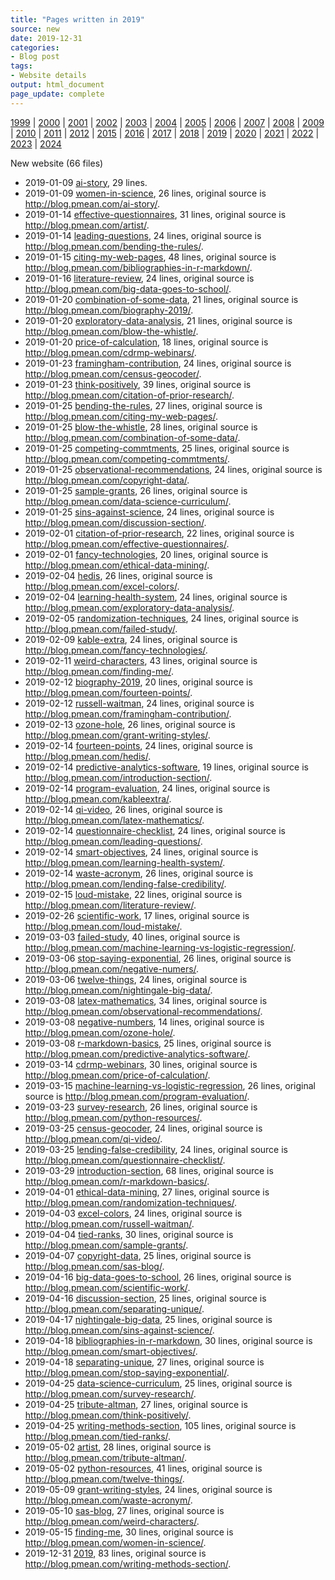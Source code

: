 ```yaml
---
title: "Pages written in 2019"
source: new
date: 2019-12-31
categories:
- Blog post
tags:
- Website details
output: html_document
page_update: complete
---
```

 
[1999](http://new.pmean.com/1999/) | [2000](http://new.pmean.com/2000/) | [2001](http://new.pmean.com/2001/) | [2002](http://new.pmean.com/2002/) | [2003](http://new.pmean.com/2003/) | [2004](http://new.pmean.com/2004/) | [2005](http://new.pmean.com/2005/) | [2006](http://new.pmean.com/2006/) | [2007](http://new.pmean.com/2007/) | [2008](http://new.pmean.com/2008/) | [2009](http://new.pmean.com/2009/) | [2010](http://new.pmean.com/2010/) | [2011](http://new.pmean.com/2011/) | [2012](http://new.pmean.com/2012/) | [2015](http://new.pmean.com/2015/) | [2016](http://new.pmean.com/2016/) | [2017](http://new.pmean.com/2017/) | [2018](http://new.pmean.com/2018/) | [2019](http://new.pmean.com/2019/) | [2020](http://new.pmean.com/2020/) | [2021](http://new.pmean.com/2021/) | [2022](http://new.pmean.com/2022/) | [2023](http://new.pmean.com/2023/) | [2024](http://new.pmean.com/2024/)
 
New website (66 files)
 
+ 2019-01-09 [ai-story](http://new.pmean.com/ai-story/),  29 lines.  
+ 2019-01-09 [women-in-science](http://new.pmean.com/women-in-science/),  26 lines, original source is http://blog.pmean.com/ai-story/.  
+ 2019-01-14 [effective-questionnaires](http://new.pmean.com/effective-questionnaires/),  31 lines, original source is http://blog.pmean.com/artist/.  
+ 2019-01-14 [leading-questions](http://new.pmean.com/leading-questions/),  24 lines, original source is http://blog.pmean.com/bending-the-rules/.  
+ 2019-01-15 [citing-my-web-pages](http://new.pmean.com/citing-my-web-pages/),  48 lines, original source is http://blog.pmean.com/bibliographies-in-r-markdown/.  
+ 2019-01-16 [literature-review](http://new.pmean.com/literature-review/),  24 lines, original source is http://blog.pmean.com/big-data-goes-to-school/.  
+ 2019-01-20 [combination-of-some-data](http://new.pmean.com/combination-of-some-data/),  21 lines, original source is http://blog.pmean.com/biography-2019/.  
+ 2019-01-20 [exploratory-data-analysis](http://new.pmean.com/exploratory-data-analysis/),  21 lines, original source is http://blog.pmean.com/blow-the-whistle/.  
+ 2019-01-20 [price-of-calculation](http://new.pmean.com/price-of-calculation/),  18 lines, original source is http://blog.pmean.com/cdrmp-webinars/.  
+ 2019-01-23 [framingham-contribution](http://new.pmean.com/framingham-contribution/),  24 lines, original source is http://blog.pmean.com/census-geocoder/.  
+ 2019-01-23 [think-positively](http://new.pmean.com/think-positively/),  39 lines, original source is http://blog.pmean.com/citation-of-prior-research/.  
+ 2019-01-25 [bending-the-rules](http://new.pmean.com/bending-the-rules/),  27 lines, original source is http://blog.pmean.com/citing-my-web-pages/.  
+ 2019-01-25 [blow-the-whistle](http://new.pmean.com/blow-the-whistle/),  28 lines, original source is http://blog.pmean.com/combination-of-some-data/.  
+ 2019-01-25 [competing-commtments](http://new.pmean.com/competing-commtments/),  25 lines, original source is http://blog.pmean.com/competing-commtments/.  
+ 2019-01-25 [observational-recommendations](http://new.pmean.com/observational-recommendations/),  24 lines, original source is http://blog.pmean.com/copyright-data/.  
+ 2019-01-25 [sample-grants](http://new.pmean.com/sample-grants/),  26 lines, original source is http://blog.pmean.com/data-science-curriculum/.  
+ 2019-01-25 [sins-against-science](http://new.pmean.com/sins-against-science/),  24 lines, original source is http://blog.pmean.com/discussion-section/.  
+ 2019-02-01 [citation-of-prior-research](http://new.pmean.com/citation-of-prior-research/),  22 lines, original source is http://blog.pmean.com/effective-questionnaires/.  
+ 2019-02-01 [fancy-technologies](http://new.pmean.com/fancy-technologies/),  20 lines, original source is http://blog.pmean.com/ethical-data-mining/.  
+ 2019-02-04 [hedis](http://new.pmean.com/hedis/),  26 lines, original source is http://blog.pmean.com/excel-colors/.  
+ 2019-02-04 [learning-health-system](http://new.pmean.com/learning-health-system/),  24 lines, original source is http://blog.pmean.com/exploratory-data-analysis/.  
+ 2019-02-05 [randomization-techniques](http://new.pmean.com/randomization-techniques/),  24 lines, original source is http://blog.pmean.com/failed-study/.  
+ 2019-02-09 [kable-extra](http://new.pmean.com/kable-extra/),  24 lines, original source is http://blog.pmean.com/fancy-technologies/.  
+ 2019-02-11 [weird-characters](http://new.pmean.com/weird-characters/),  43 lines, original source is http://blog.pmean.com/finding-me/.  
+ 2019-02-12 [biography-2019](http://new.pmean.com/biography-2019/),  20 lines, original source is http://blog.pmean.com/fourteen-points/.  
+ 2019-02-12 [russell-waitman](http://new.pmean.com/russell-waitman/),  24 lines, original source is http://blog.pmean.com/framingham-contribution/.  
+ 2019-02-13 [ozone-hole](http://new.pmean.com/ozone-hole/),  26 lines, original source is http://blog.pmean.com/grant-writing-styles/.  
+ 2019-02-14 [fourteen-points](http://new.pmean.com/fourteen-points/),  24 lines, original source is http://blog.pmean.com/hedis/.  
+ 2019-02-14 [predictive-analytics-software](http://new.pmean.com/predictive-analytics-software/),  19 lines, original source is http://blog.pmean.com/introduction-section/.  
+ 2019-02-14 [program-evaluation](http://new.pmean.com/program-evaluation/),  24 lines, original source is http://blog.pmean.com/kableextra/.  
+ 2019-02-14 [qi-video](http://new.pmean.com/qi-video/),  26 lines, original source is http://blog.pmean.com/latex-mathematics/.  
+ 2019-02-14 [questionnaire-checklist](http://new.pmean.com/questionnaire-checklist/),  24 lines, original source is http://blog.pmean.com/leading-questions/.  
+ 2019-02-14 [smart-objectives](http://new.pmean.com/smart-objectives/),  24 lines, original source is http://blog.pmean.com/learning-health-system/.  
+ 2019-02-14 [waste-acronym](http://new.pmean.com/waste-acronym/),  26 lines, original source is http://blog.pmean.com/lending-false-credibility/.  
+ 2019-02-15 [loud-mistake](http://new.pmean.com/loud-mistake/),  22 lines, original source is http://blog.pmean.com/literature-review/.  
+ 2019-02-26 [scientific-work](http://new.pmean.com/scientific-work/),  17 lines, original source is http://blog.pmean.com/loud-mistake/.  
+ 2019-03-03 [failed-study](http://new.pmean.com/failed-study/),  40 lines, original source is http://blog.pmean.com/machine-learning-vs-logistic-regression/.  
+ 2019-03-06 [stop-saying-exponential](http://new.pmean.com/stop-saying-exponential/),  26 lines, original source is http://blog.pmean.com/negative-numers/.  
+ 2019-03-06 [twelve-things](http://new.pmean.com/twelve-things/),  24 lines, original source is http://blog.pmean.com/nightingale-big-data/.  
+ 2019-03-08 [latex-mathematics](http://new.pmean.com/latex-mathematics/),  34 lines, original source is http://blog.pmean.com/observational-recommendations/.  
+ 2019-03-08 [negative-numbers](http://new.pmean.com/negative-numbers/),  14 lines, original source is http://blog.pmean.com/ozone-hole/.  
+ 2019-03-08 [r-markdown-basics](http://new.pmean.com/r-markdown-basics/),  25 lines, original source is http://blog.pmean.com/predictive-analytics-software/.  
+ 2019-03-14 [cdrmp-webinars](http://new.pmean.com/cdrmp-webinars/),  30 lines, original source is http://blog.pmean.com/price-of-calculation/.  
+ 2019-03-15 [machine-learning-vs-logistic-regression](http://new.pmean.com/machine-learning-vs-logistic-regression/),  26 lines, original source is http://blog.pmean.com/program-evaluation/.  
+ 2019-03-23 [survey-research](http://new.pmean.com/survey-research/),  26 lines, original source is http://blog.pmean.com/python-resources/.  
+ 2019-03-25 [census-geocoder](http://new.pmean.com/census-geocoder/),  24 lines, original source is http://blog.pmean.com/qi-video/.  
+ 2019-03-25 [lending-false-credibility](http://new.pmean.com/lending-false-credibility/),  24 lines, original source is http://blog.pmean.com/questionnaire-checklist/.  
+ 2019-03-29 [introduction-section](http://new.pmean.com/introduction-section/),  68 lines, original source is http://blog.pmean.com/r-markdown-basics/.  
+ 2019-04-01 [ethical-data-mining](http://new.pmean.com/ethical-data-mining/),  27 lines, original source is http://blog.pmean.com/randomization-techniques/.  
+ 2019-04-03 [excel-colors](http://new.pmean.com/excel-colors/),  24 lines, original source is http://blog.pmean.com/russell-waitman/.  
+ 2019-04-04 [tied-ranks](http://new.pmean.com/tied-ranks/),  30 lines, original source is http://blog.pmean.com/sample-grants/.  
+ 2019-04-07 [copyright-data](http://new.pmean.com/copyright-data/),  25 lines, original source is http://blog.pmean.com/sas-blog/.  
+ 2019-04-16 [big-data-goes-to-school](http://new.pmean.com/big-data-goes-to-school/),  26 lines, original source is http://blog.pmean.com/scientific-work/.  
+ 2019-04-16 [discussion-section](http://new.pmean.com/discussion-section/),  25 lines, original source is http://blog.pmean.com/separating-unique/.  
+ 2019-04-17 [nightingale-big-data](http://new.pmean.com/nightingale-big-data/),  25 lines, original source is http://blog.pmean.com/sins-against-science/.  
+ 2019-04-18 [bibliographies-in-r-markdown](http://new.pmean.com/bibliographies-in-r-markdown/),  30 lines, original source is http://blog.pmean.com/smart-objectives/.  
+ 2019-04-18 [separating-unique](http://new.pmean.com/separating-unique/),  27 lines, original source is http://blog.pmean.com/stop-saying-exponential/.  
+ 2019-04-25 [data-science-curriculum](http://new.pmean.com/data-science-curriculum/),  25 lines, original source is http://blog.pmean.com/survey-research/.  
+ 2019-04-25 [tribute-altman](http://new.pmean.com/tribute-altman/),  27 lines, original source is http://blog.pmean.com/think-positively/.  
+ 2019-04-25 [writing-methods-section](http://new.pmean.com/writing-methods-section/),  105 lines, original source is http://blog.pmean.com/tied-ranks/.  
+ 2019-05-02 [artist](http://new.pmean.com/artist/),  28 lines, original source is http://blog.pmean.com/tribute-altman/.  
+ 2019-05-02 [python-resources](http://new.pmean.com/python-resources/),  41 lines, original source is http://blog.pmean.com/twelve-things/.  
+ 2019-05-09 [grant-writing-styles](http://new.pmean.com/grant-writing-styles/),  24 lines, original source is http://blog.pmean.com/waste-acronym/.  
+ 2019-05-10 [sas-blog](http://new.pmean.com/sas-blog/),  27 lines, original source is http://blog.pmean.com/weird-characters/.  
+ 2019-05-15 [finding-me](http://new.pmean.com/finding-me/),  30 lines, original source is http://blog.pmean.com/women-in-science/.  
+ 2019-12-31 [2019](http://new.pmean.com/2019/),  83 lines, original source is http://blog.pmean.com/writing-methods-section/.
 
